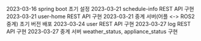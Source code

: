 2023-03-16 spring boot 초기 설정
2023-03-21 schedule-info REST API 구현
2023-03-21 user-home REST API 구현
2023-03-21 중계 서버(어플 <-> ROS2 중계) 초기 버전 배포
2023-03-24 user REST API 구현
2023-03-27 log REST API 구현
2023-03-27 중계 서버 weather_status, appliance_status 구현